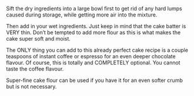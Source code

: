  Sift the dry ingredients into a large bowl first to get rid of any hard lumps caused during storage, while getting more air into the mixture.

Then add in your wet ingredients. Just keep in mind that the cake batter is VERY thin. Don’t be tempted to add more flour as this is what makes the cake super soft and moist.

The ONLY thing you can add to this already perfect cake recipe is a couple teaspoons of instant coffee or espresso for an even deeper chocolate flavour. Of course, this is totally and COMPLETELY optional. You cannot taste the coffee flavour.

Super-fine cake flour can be used if you have it for an even softer crumb but is not necessary.

